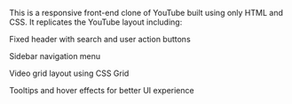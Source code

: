 This is a responsive front-end clone of YouTube built using only HTML and CSS. It replicates the YouTube layout including:

 Fixed header with search and user action buttons

 Sidebar navigation menu

 Video grid layout using CSS Grid

 Tooltips and hover effects for better UI experience
